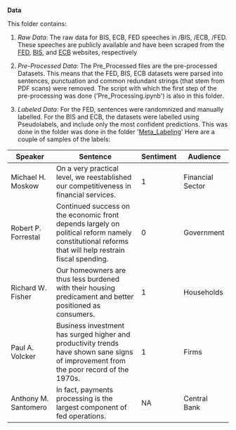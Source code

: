 **Data**

This folder contains: 

1. *Raw Data*: The raw data for BIS, ECB, FED speeches in /BIS, /ECB, /FED. These speeches are publicly available and have been scraped from the [FED](https://www.federalreserve.gov/newsevents/speeches.htm), [BIS](https://www.bis.org/cbspeeches/index.htm), and [ECB](https://www.ecb.europa.eu/press/key/html/index.en.html) websites, respectively

2. *Pre-Processed Data*: The Pre_Processed files are the pre-processed Datasets. This means that the FED, BIS, ECB datasets were parsed into sentences, punctuation and common redundant strings (that stem from PDF scans) were removed. The script with which the first step of the pre-processing was done ('Pre_Processing.ipynb') is also in this folder. 

3. *Labeled Data*: For the FED, sentences were randomnized and manually labelled. For the BIS and ECB, the datasets were labelled using Pseudolabels, and include only the most confident predictions. This was done in the folder was done in the folder '[Meta_Labeling](https://github.com/Moritz-Pfeifer/CentralBankRoBERTa/tree/main/Meta_labelling)' Here are a couple of samples of the labels:

| Speaker           | Sentence                                                                                                            | Sentiment | Audience       |
|-------------------|---------------------------------------------------------------------------------------------------------------------|-----------|----------------|
| Michael H. Moskow | On a very practical level, we reestablished our competitiveness in financial services.                           | 1         | Financial Sector |
| Robert P. Forrestal | Continued success on the economic front depends largely on political reform namely constitutional reforms that will help restrain fiscal spending. | 0         | Government      |
| Richard W. Fisher | Our homeowners are thus less burdened with their housing predicament and better positioned as consumers.           | 1         | Households      |
| Paul A. Volcker   | Business investment has surged higher and productivity trends have shown sane signs of improvement from the poor record of the 1970s. | 1         | Firms           |
| Anthony M. Santomero | In fact, payments processing is the largest component of fed operations.                                           | NA        | Central Bank    |
